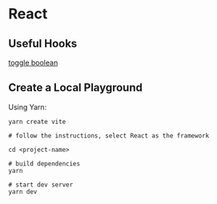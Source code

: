 # React

## Useful Hooks

[toggle boolean](https://newsletters.feedbinusercontent.com/6a2/6a27b98adf690a312a98712959ec70caad6a58ab.html)

## Create a Local Playground

Using Yarn:

```shell
yarn create vite

# follow the instructions, select React as the framework

cd <project-name>

# build dependencies
yarn

# start dev server
yarn dev
```
